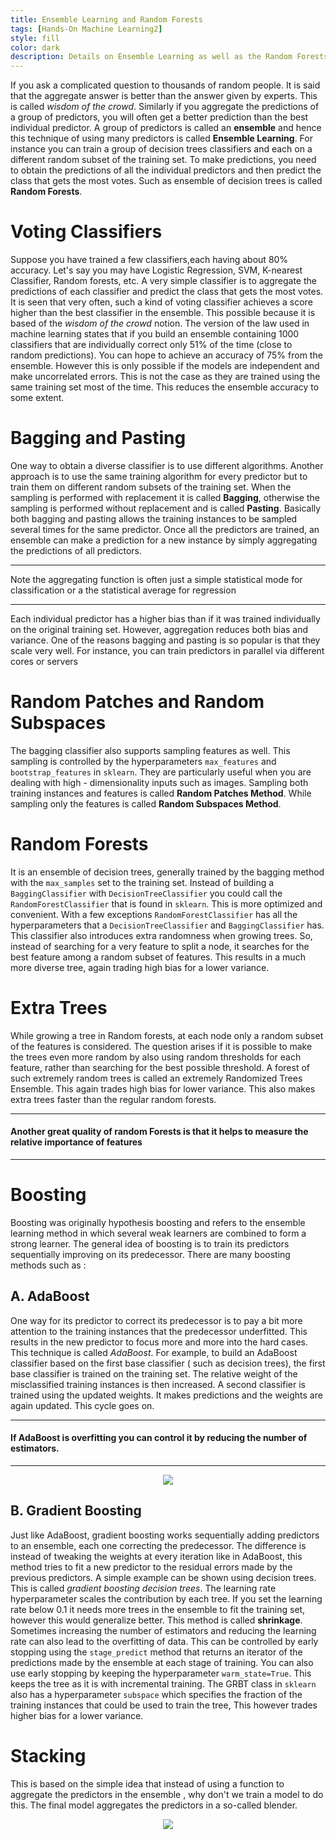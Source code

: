 ```yaml
---
title: Ensemble Learning and Random Forests
tags: [Hands-On Machine Learning2]
style: fill
color: dark
description: Details on Ensemble Learning as well as the Random Forests algorithm
---
```

If you ask a complicated question to thousands of random people. It is said that the aggregate answer is better than the answer given by experts. This is called *wisdom of the crowd*. Similarly if you aggregate the predictions of a group of predictors, you will often get a better prediction than the best individual predictor. A group of predictors is called an **ensemble** and hence this technique of using many predictors is called **Ensemble Learning**. For instance you can train a group of decision trees classifiers and each on a different random subset of the training set. To make predictions, you need to obtain the predictions of all the individual predictors and then predict the class that gets the most votes. Such as ensemble of decision trees is called **Random Forests**.
 
# Voting Classifiers
Suppose you have trained a few classifiers,each having about 80% accuracy. Let's say you may have Logistic Regression, SVM, K-nearest Classifier, Random forests, etc. A very simple classifier is to aggregate the predictions of each classifier and predict the class that gets the most votes. It is seen that very often, such a kind of voting classifier achieves a score higher than the best classifier in the ensemble. This possible because it is based of the *wisdom of the crowd* notion. The version of the law used in machine learning states that if you build an ensemble containing 1000 classifiers that are individually correct only 51% of the time (close to random predictions). You can hope to achieve an accuracy of 75% from the ensemble. However this is only possible if the models are independent and make uncorrelated errors. This is not the case as they are trained using the same training set most of the time. This reduces the ensemble accuracy to some extent.
 
# Bagging and Pasting
One way to obtain a diverse classifier is to use different algorithms. Another approach is to use the same training algorithm for every predictor but to train them on different random subsets of the training set. When the sampling is performed with replacement it is called **Bagging**, otherwise the sampling is performed without replacement and is called **Pasting**. Basically both bagging and pasting allows the training instances to be sampled several times for the same predictor. Once all the predictors are trained, an ensemble can make a prediction for a new instance by simply aggregating the predictions of all predictors.
 
---
Note the aggregating function is often just a simple statistical mode for classification or a the statistical average for regression
 
---
Each individual predictor has a higher bias than if it was trained individually on the original training set. However, aggregation reduces both bias and variance. One of the reasons bagging and pasting is so popular is that they scale very well. For instance, you can train predictors in parallel via different cores or servers
 
# Random Patches and Random Subspaces
The bagging classifier also supports sampling features as well. This sampling is controlled by the hyperparameters `max_features` and `bootstrap_features` in `sklearn`. They are particularly useful when you are dealing with high - dimensionality inputs such as images. Sampling both training instances and features is called **Random Patches Method**. While sampling only the features is called **Random Subspaces Method**.
 
# Random Forests
It is an ensemble of decision trees, generally trained by the bagging method with the `max_samples` set to the training set. Instead of building a `BaggingClassifier` with `DecisionTreeClassifier` you could call the `RandomForestClassifier` that is found in `sklearn`. This is more optimized and convenient. With a few exceptions `RandomForestClassifier` has all the hyperparameters that a `DecisionTreeClassifier` and `BaggingClassifier` has. This classifier also introduces extra randomness when growing trees. So, instead of searching for a very feature to split a node, it searches for the best feature among a random subset of features. This results in a much more diverse tree, again trading high bias for a lower variance.
 
# Extra Trees
While growing a tree in Random forests, at each node only a random subset of the features is considered. The question arises if it is possible to make the trees even more random by also using random thresholds for each feature, rather than searching for the best possible threshold. A forest of such extremely random trees is called an extremely Randomized Trees Ensemble. This again trades high bias for lower variance. This also makes extra trees faster than the regular random forests.


---
#### Another great quality of random Forests is that it helps to measure the relative importance of features
 
---
 
# Boosting
Boosting was originally hypothesis boosting and refers to the ensemble learning method in which several weak learners are combined to form a strong learner. The general idea of boosting is to train its predictors sequentially improving on its predecessor. There are many boosting methods such as :
## A. AdaBoost
One way for its predictor to correct its predecessor is to pay a bit more attention to the training instances that the predecessor underfitted. This results in the new predictor to focus more and more into the hard cases. This technique is called *AdaBoost*. For example, to build an AdaBoost classifier based on the first base classifier ( such as decision trees), the first base classifier is trained on the training set. The relative weight of the misclassified  training instances is then increased. A second classifier is trained using the updated weights. It makes predictions and the weights are again updated. This cycle goes on.

---
#### If AdaBoost is overfitting  you can control it by reducing the number of estimators.

---

<p  align="center">
<img  src=" https://lh4.googleusercontent.com/GLcjrWSUkjadvf0hTV_y7ATgh7l-UQQ12_UYluxQYxxWvSKoP5AJN6cvKS5s-uvO_kR3OVBlgL6Q0MATYoueKF59-eIO718Fz9KsVVcObbO54OhfIEkEYlWrn6vA2rr4qXfn2rbsIkMMnHuWEQ">
</p>
 
## B. Gradient Boosting
Just like AdaBoost, gradient boosting works sequentially adding predictors to an ensemble, each one correcting the predecessor. The difference is instead of tweaking the weights at every iteration like in AdaBoost, this method tries to fit a new predictor to the residual errors made by the previous predictors. A simple example can be shown using decision trees. This is called *gradient boosting decision trees*. The learning rate hyperparameter scales the contribution by each tree. If you set the learning rate below 0.1 it needs more trees in the ensemble to fit the training set, however this would generalize better. This method is called **shrinkage**.
&nbsp;&nbsp;&nbsp;&nbsp;&nbsp;&nbsp; Sometimes increasing the number of estimators and reducing the learning rate can also lead to the overfitting of data. This can be controlled by early stopping using the `stage_predict` method that returns an iterator of the predictions made by the ensemble at each stage of training. You can also use early stopping by keeping the hyperparameter `warm_state=True`. This keeps the tree as it is with incremental training.
The GRBT class in `sklearn` also has a hyperparameter `subspace` which specifies the fraction of the training instances that could be used to train the tree, This however trades higher bias for a lower variance.
 
# Stacking
This is based on the simple idea that instead of using a function to aggregate the predictors in the ensemble , why don't we train a model to do this. The final model aggregates the predictors in a so-called blender.
<p  align="center">
<img  src=" https://miro.medium.com/max/809/0*e-na5r7mF8lVAfPK.png">
</p>

